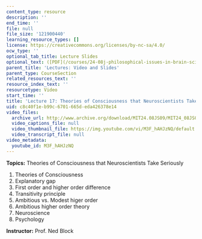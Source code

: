 ```yaml
---
content_type: resource
description: ''
end_time: ''
file: null
file_size: '121900440'
learning_resource_types: []
license: https://creativecommons.org/licenses/by-nc-sa/4.0/
ocw_type: ''
optional_tab_title: Lecture Slides
optional_text: ([PDF](/courses/24-08j-philosophical-issues-in-brain-science-spring-2009/resources/mit24_08js09_lec17))
parent_title: 'Lectures: Video and Slides'
parent_type: CourseSection
related_resources_text: ''
resource_index_text: ''
resourcetype: Video
start_time: ''
title: 'Lecture 17: Theories of Consciousness that Neuroscientists Take Seriously'
uid: c8c40f1e-b99c-6701-665d-eda426378e14
video_files:
  archive_url: http://www.archive.org/download/MIT24.08JS09/MIT24_08JS09_lec17_300k.mp4
  video_captions_file: null
  video_thumbnail_file: https://img.youtube.com/vi/M3F_hAHJzNQ/default.jpg
  video_transcript_file: null
video_metadata:
  youtube_id: M3F_hAHJzNQ
---
```


**Topics:** Theories of Consciousness that Neuroscientists Take Seriously

1.  Theories of Consciousness
2.  Explanatory gap
3.  First order and higher order difference
4.  Transitivity principle
5.  Ambitious vs. Modest higer order
6.  Ambitious higher order theory
7.  Neuroscience
8.  Psychology

**Instructor:** Prof. Ned Block

